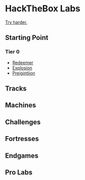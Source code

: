 # HackTheBox Labs
[Try harder.](https://www.offensive-security.com/offsec/what-it-means-to-try-harder/)
## Starting Point
### Tier 0
- [Redeemer](./Redeemer.md)
- [Explosion](./Explosion.md)
- [Preigintiion](./Preignition.md)
## Tracks
## Machines
## Challenges 
## Fortresses
## Endgames
## Pro Labs

